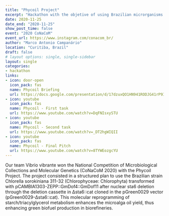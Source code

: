 ```yaml
---
title: "Phycoil Project"
excerpt: "Hackathon with the objetive of using Brazilian microrganisms for the resolution of SDG 9 (Infrastructure, Industrialization and Innovation)."
date: 2020-11-25
date_end: "2020-11-25"
show_post_time: false
event: "2020 CoNaCoM"
event_url: https://www.instagram.com/conacom_br/
author: "Marco Antonio Campanário"
location: "Curitiba, Brazil"
draft: false
# layout options: single, single-sidebar
layout: single
categories:
- hackathon
links:
- icon: door-open
  icon_pack: fas
  name: Phycoil Briefing
  url: https://docs.google.com/presentation/d/17dzuxQO1HN941RODJG41rP9I_flfPfYWAkODlfqWlqk/edit?usp=sharing
- icon: youtube
  icon_pack: fas
  name: Phycoil - First task
  url: https://www.youtube.com/watch?v=DqFNIsxySTU
- icon: youtube
  icon_pack: fas
  name: Phycoil - Second task
  url: https://www.youtube.com/watch?v=_DT2hgWIQII
- icon: youtube
  icon_pack: fas
  name: Phycoil - Final Pitch
  url: https://www.youtube.com/watch?v=8TYWEozgcYU
---
```


Our team Vibrio vibrante won the National Competition of Microbiological Collections and Molecular Genetics (CoNaCoM 2020) with the Phycoil Project. The project consisted in a structured plan to use the Brazilian strain Chlorella sorokiniana 311-32 (Chlorophyceae: Chlorophyta) transformed with pCAMBIA1303-ZEPP::GmDof4::GmDof11 after nuclear sta6 deletion through the deletion cassette in Δsta6::cat cloned in the pGreen0029 vector (pGreen0029-Δsta6::cat). This molecular reprogramming of starch/triacylglycerol metabolism enhances the microalga oil yield, thus enhancing green biofuel production in biorefineries. 
